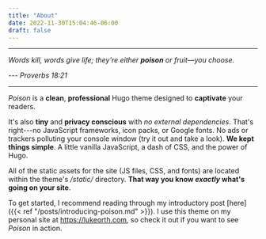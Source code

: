 ```yaml
---
title: "About"
date: 2022-11-30T15:04:46-06:00
draft: false
---
```


___
*Words kill, words give life; they’re either **poison** or fruit—you choose.*

*--- Proverbs 18:21*
___

*Poison* is a **clean**, **professional** Hugo theme designed to **captivate** your readers.

It's also **tiny** and **privacy conscious** with *no external dependencies*.  That's right---no JavaScript frameworks, icon packs, or Google fonts.  No ads or trackers polluting your console window (try it out and take a look).  **We kept things simple**.  A little vanilla JavaScript, a dash of CSS, and the power of Hugo.

All of the static assets for the site (JS files, CSS, and fonts) are located within the theme's */static/* directory.  **That way you know *exactly* what's going on your site**.

To get started, I recommend reading through my introductory post [here]({{< ref "/posts/introducing-poison.md" >}}).  I use this theme on my personal site at https://lukeorth.com, so check it out if you want to see *Poison* in action.
